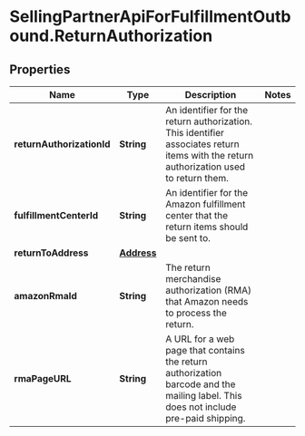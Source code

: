 # SellingPartnerApiForFulfillmentOutbound.ReturnAuthorization

## Properties
Name | Type | Description | Notes
------------ | ------------- | ------------- | -------------
**returnAuthorizationId** | **String** | An identifier for the return authorization. This identifier associates return items with the return authorization used to return them. | 
**fulfillmentCenterId** | **String** | An identifier for the Amazon fulfillment center that the return items should be sent to. | 
**returnToAddress** | [**Address**](Address.md) |  | 
**amazonRmaId** | **String** | The return merchandise authorization (RMA) that Amazon needs to process the return. | 
**rmaPageURL** | **String** | A URL for a web page that contains the return authorization barcode and the mailing label. This does not include pre-paid shipping. | 
